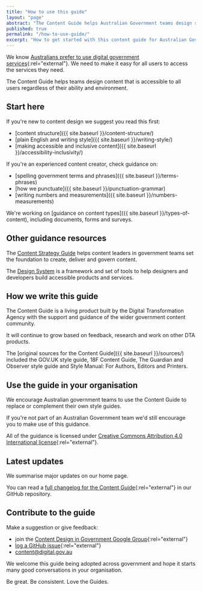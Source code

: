 ```yaml
---
title: "How to use this guide"
layout: "page"
abstract: "The Content Guide helps Australian Government teams design simple, clear and fast content."
published: true
permalink: "/how-to-use-guide/"
excerpt: "How to get started with this content guide for Australian Government teams."
---
```


We know [Australians prefer to use digital government services](http://webarchive.nla.gov.au/gov/20180615063802/https://www.dta.gov.au/blog/how-do-australians-really-feel-about-digital-government-services/){:rel="external"}. We need to make it easy for all users to access the services they need.

The Content Guide helps teams design content that is accessible to all users regardless of their ability and environment.

## Start here

If you're new to content design we suggest you read this first:

- [content structure]({{ site.baseurl }}/content-structure/)
- [plain English and writing style]({{ site.baseurl }}/writing-style/)
- [making accessible and inclusive content]({{ site.baseurl }}/accessibility-inclusivity/)

If you're an experienced content creator, check guidance on:

- [spelling government terms and phrases]({{ site.baseurl }}/terms-phrases)
- [how we punctuate]({{ site.baseurl }}/punctuation-grammar)
- [writing numbers and measurements]({{ site.baseurl }}/numbers-measurements)

We're working on [guidance on content types]({{ site.baseurl }}/types-of-content), including documents, forms and surveys.

## Other guidance resources
The [Content Strategy Guide](https://guides.service.gov.au/content-strategy/) helps content leaders in government teams set the foundation to create, deliver and govern content.

The [Design System](https://designsystem.gov.au/) is a framework and set of tools to help designers and developers build accessible products and services.

## How we write this guide

The Content Guide is a living product built by the Digital Transformation Agency with the support and guidance of the wider government content community.

It  will continue to grow based on feedback, research and work on other DTA products.

The [original sources for the Content Guide]({{ site.baseurl }}/sources/) included the GOV.UK style guide, 18F Content Guide, The Guardian and Observer style guide and Style Manual: For Authors, Editors and Printers.

## Use the guide in your organisation

We encourage Australian government teams to use the Content Guide to replace or complement their own style guides.

If you're not part of an Australian Government team we'd still encourage you to make use of this guidance.

All of the guidance is licensed under [Creative Commons Attribution 4.0 International license](https://github.com/govau/content-guide/blob/master/LICENSE.md){:rel="external"}.

## Latest updates

We summarise major updates on our home page.

You can read a [full changelog for the Content Guide](https://github.com/govau/content-guide/blob/master/CHANGELOG.md){:rel="external"} in our GitHub repository.

## Contribute to the guide

Make a suggestion or give feedback:
- join the [Content Design in Government Google Group](https://groups.google.com/a/digital.gov.au/forum/#!forum/content-design-in-government){:rel="external"}
- [log a GitHub issue](https://github.com/govau/content-guide/issues/new){:rel="external"}
- <a href="mailto:content@digital.gov.au">content@digital.gov.au</a>

We welcome this guide being adopted across government and hope it starts many good conversations in your organisation.

Be great. Be consistent. Love the Guides.
